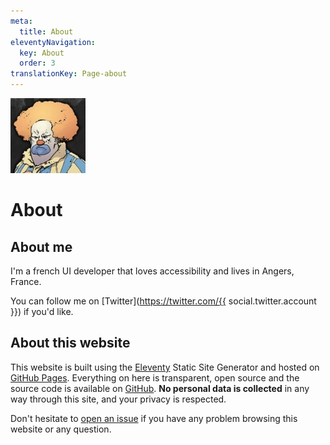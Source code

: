 ```yaml
---
meta:
  title: About
eleventyNavigation:
  key: About
  order: 3
translationKey: Page-about
---
```


<img src="/assets/images/honk.jpg" class="Avatar" alt="Angry clown with ginger hair avatar." width="120" height="120">

# About


## About me

I'm a french UI developer that loves accessibility and lives in Angers, France.

You can follow me on [Twitter](https://twitter.com/{{ social.twitter.account }}) if you'd like.


## About this website

This website is built using the [Eleventy](https://11ty.io) Static Site Generator and hosted on [GitHub Pages](https://pages.github.com). Everything on here is transparent, open source and the source code is available on [GitHub](https://github.com/GaetanBt/hellpancake.com/).
**No personal data is collected** in any way through this site, and your privacy is respected.

Don't hesitate to [open an issue](https://github.com/GaetanBt/hellpancake.com/issues/new/) if you have any problem browsing this website or any question.
